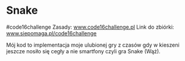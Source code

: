 # Snake
#code16challenge
Zasady: www.code16challenge.pl
Link do zbiórki: www.siepomaga.pl/code16challenge

Mój kod to implementacja moje ulubionej gry z czasów gdy w kieszeni jeszcze nosiło się cegły a nie smartfony czyli gra Snake (Wąż).
